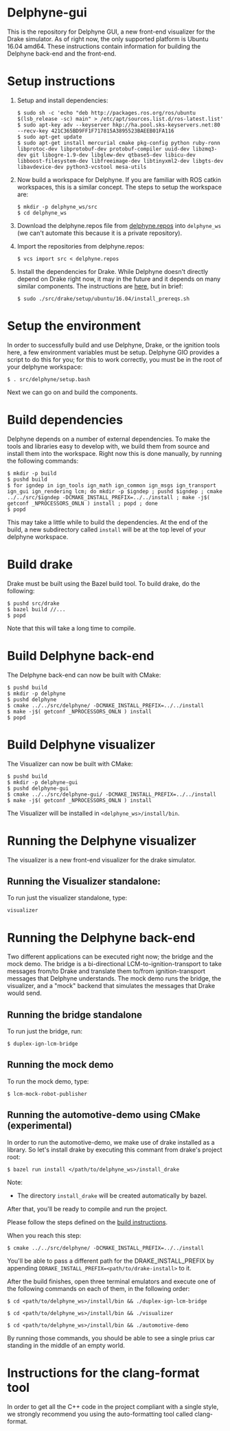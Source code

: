 # Delphyne-gui

This is the repository for Delphyne GUI, a new front-end visualizer for the
Drake simulator. As of right now, the only supported platform is
Ubuntu 16.04 amd64. These instructions contain information for building the
Delphyne back-end and the front-end.

# Setup instructions

1.  Setup and install dependencies:

    ```
    $ sudo sh -c 'echo "deb http://packages.ros.org/ros/ubuntu $(lsb_release -sc) main" > /etc/apt/sources.list.d/ros-latest.list'
    $ sudo apt-key adv --keyserver hkp://ha.pool.sks-keyservers.net:80 --recv-key 421C365BD9FF1F717815A3895523BAEEB01FA116
    $ sudo apt-get update
    $ sudo apt-get install mercurial cmake pkg-config python ruby-ronn libprotoc-dev libprotobuf-dev protobuf-compiler uuid-dev libzmq3-dev git libogre-1.9-dev libglew-dev qtbase5-dev libicu-dev libboost-filesystem-dev libfreeimage-dev libtinyxml2-dev libgts-dev libavdevice-dev python3-vcstool mesa-utils
    ```

1.  Now build a workspace for Delphyne. If you are familiar with ROS catkin
workspaces, this is a similar concept. The steps to setup the workspace are:

    ```
    $ mkdir -p delphyne_ws/src
    $ cd delphyne_ws
    ```

1.  Download the delphyne.repos file from [delphyne.repos](https://github.com/ToyotaResearchInstitute/delphyne-gui/blob/master/delphyne.repos) into
 `delphyne_ws` (we can't automate this because it is a private repository).

1.  Import the repositories from delphyne.repos:

    ```
    $ vcs import src < delphyne.repos
    ```

1.  Install the dependencies for Drake. While Delphyne doesn't directly depend
on Drake right now, it may in the future and it depends on many similar
components. The instructions are [here](http://drake.mit.edu/from_source.html),
but in brief:

    ```
    $ sudo ./src/drake/setup/ubuntu/16.04/install_prereqs.sh
    ```

# Setup the environment
In order to successfully build and use Delphyne, Drake, or the ignition tools
here, a few environment variables must be setup. Delphyne GIO provides a script
to do this for you; for this to work correctly, you must be in the root of your
delphyne workspace:

```
$ . src/delphyne/setup.bash
```

Next we can go on and build the components.

# Build dependencies

Delphyne depends on a number of external dependencies. To make the tools and
libraries easy to develop with, we build them from source and install them into
the workspace. Right now this is done manually, by running the following
commands:

```
$ mkdir -p build
$ pushd build
$ for igndep in ign_tools ign_math ign_common ign_msgs ign_transport ign_gui ign_rendering lcm; do mkdir -p $igndep ; pushd $igndep ; cmake ../../src/$igndep -DCMAKE_INSTALL_PREFIX=../../install ; make -j$( getconf _NPROCESSORS_ONLN ) install ; popd ; done
$ popd
```

This may take a little while to build the dependencies. At the end of the build,
a new subdirectory called `install` will be at the top level of your
delphyne workspace.

# Build drake

Drake must be built using the Bazel build tool. To build drake, do the
following:

```
$ pushd src/drake
$ bazel build //...
$ popd
```

Note that this will take a long time to compile.

# Build Delphyne back-end

The Delphyne back-end can now be built with CMake:

```
$ pushd build
$ mkdir -p delphyne
$ pushd delphyne
$ cmake ../../src/delphyne/ -DCMAKE_INSTALL_PREFIX=../../install
$ make -j$( getconf _NPROCESSORS_ONLN ) install
$ popd
```

# Build Delphyne visualizer

The Visualizer can now be built with CMake:

```
$ pushd build
$ mkdir -p delphyne-gui
$ pushd delphyne-gui
$ cmake ../../src/delphyne-gui/ -DCMAKE_INSTALL_PREFIX=../../install
$ make -j$( getconf _NPROCESSORS_ONLN ) install
```

The Visualizer will be installed in `<delphyne_ws>/install/bin`.

# Running the Delphyne visualizer

The visualizer is a new front-end visualizer for the drake simulator.

## Running the Visualizer standalone:

To run just the visualizer standalone, type:

```
visualizer
```

# Running the Delphyne back-end

Two different applications can be executed right now; the bridge
and the mock demo. The bridge is a bi-directional LCM-to-ignition-transport to
take messages from/to Drake and translate them to/from ignition-transport
messages that Delphyne understands. The mock demo runs the bridge,
the visualizer, and a "mock" backend that simulates the messages that Drake
would send.

## Running the bridge standalone

To run just the bridge, run:

```
$ duplex-ign-lcm-bridge
```

## Running the mock demo

To run the mock demo, type:

```
$ lcm-mock-robot-publisher
```

## Running the automotive-demo using CMake (experimental)

In order to run the automotive-demo, we make use of drake installed as a library.
So let's install drake by executing this commant from drake's project root:

```
$ bazel run install </path/to/delphyne_ws>/install_drake
```
Note:

- The directory `install_drake` will be created automatically by bazel.

After that, you'll be ready to compile and run the project.

Please follow the steps defined on the [build instructions](#instructions-for-building-the-visualizer-using-cmake-experimental).

When you reach this step:
```
$ cmake ../../src/delphyne/ -DCMAKE_INSTALL_PREFIX=../../install
```

You'll be able to pass a different path for the DRAKE_INSTALL_PREFIX by appending `DDRAKE_INSTALL_PREFIX=<path/to/drake-install>` to it.

After the build finishes, open three terminal emulators and execute one of the following commands on each of them, in the following order:

```
$ cd <path/to/delphyne_ws>/install/bin && ./duplex-ign-lcm-bridge
```

```
$ cd <path/to/delphyne_ws>/install/bin && ./visualizer
```

```
$ cd <path/to/delphyne_ws>/install/bin && ./automotive-demo
```

By running those commands, you should be able to see a single prius car standing in the middle of an empty world.


# Instructions for the clang-format tool
In order to get all the C++ code in the project compliant with a single style, we strongly recommend you using the auto-formatting tool called clang-format.
